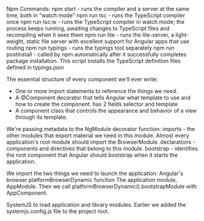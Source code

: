 Npm Commands:
  npm start - runs the compiler and a server at the same time, both in "watch mode"
  npm run tsc - runs the TypeScript compiler once
  npm run tsc:w - runs the TypeScript compiler in watch mode; the process keeps running, awaiting changes to TypeScript files and recompiling when it sees them
  npm run lite - runs the lite-server, a light-weight, static file server with excellent support for Angular apps that use routing
  npm run typings - runs the typings tool separately
  npm run postinstall - called by npm automatically after it successfully completes package installation. This script installs the TypeScript definition files defined in typings.json

The essential structure of every component we'll ever write:
  - One or more import statements to reference the things we need.
  - A @Component decorator that tells Angular what template to use and how to create the component. has 2 fields selector and template
  - A component class that controls the appearance and behavior of a view through its template.

We're passing metadata to the NgModule decorator function:
  imports - the other modules that export material we need in this module. Almost every application's root module should import the BrowserModule.
  declarations - components and directives that belong to this module.
  bootstrap - identifies the root component that Angular should bootstrap when it starts the application.

We import the two things we need to launch the application:
  Angular's browser platformBrowserDynamic function
  The application module, AppModule.
  Then we call platformBrowserDynamic().bootstrapModule with AppComponent.

SystemJS to load application and library modules. Earlier we added the systemjs.config.js file to the project root.

